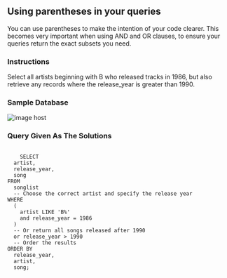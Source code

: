 ## Using parentheses in your queries
You can use parentheses to make the intention of your code clearer. This becomes very important when using AND and OR clauses, to ensure your queries return the exact subsets you need.

### Instructions
Select all artists beginning with B who released tracks in 1986, but also retrieve any records where the release_year is greater than 1990.

### Sample Database
<img src="https://images2.imgbox.com/ff/8c/QxWrsO76_o.png" alt="image host"/>
 

### Query Given As The Solutions
<section>
    <pre><code>
    SELECT 
  artist, 
  release_year, 
  song 
FROM 
  songlist 
  -- Choose the correct artist and specify the release year
WHERE 
  (
    artist LIKE 'B%' 
    and release_year = 1986
  ) 
  -- Or return all songs released after 1990
  or release_year > 1990 
  -- Order the results
ORDER BY 
  release_year, 
  artist, 
  song;
    </code></pre>
</section>